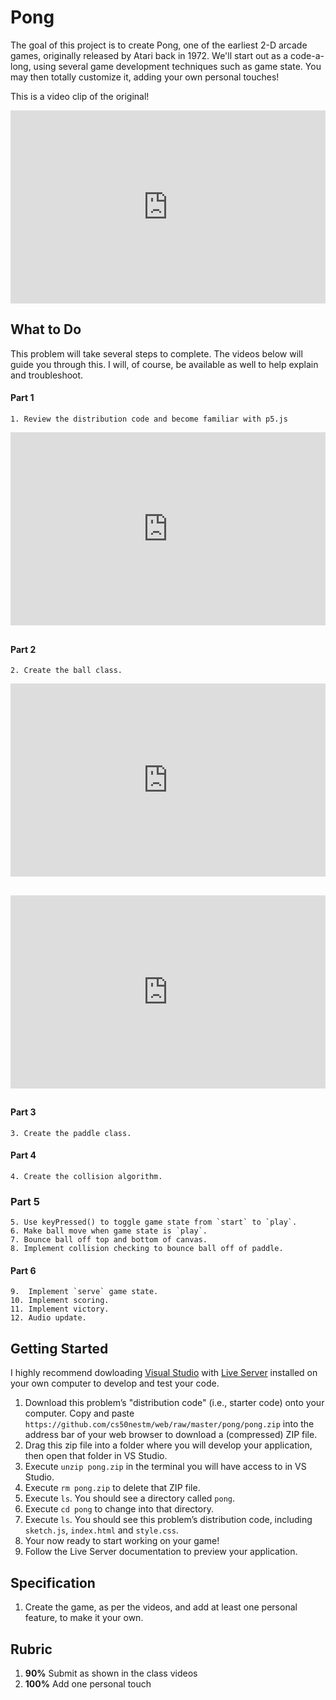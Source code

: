# Pong

The goal of this project is to create Pong, one of the earliest 2-D arcade games, originally released by Atari back in 1972. We'll start out as a code-a-long, using several game development techniques such as game state. You may then totally customize it, adding your own personal touches!

<style type="text/css">
.iframe_container {
	position: relative;
	padding-bottom: 56.25%; 
	padding-top: 25px;
	height: 0;
	margin-bottom: 30px;
}

.iframe_container iframe {
	position: absolute;
	top: 0;
	left: 0;
	width: 100%;
	height: 100%;
}
</style>

This is a video clip of the original!

<div class="iframe_container">
<iframe src="https://www.youtube.com/embed/fhd7FfGCdCo" title="YouTube video player" frameborder="0" allow="accelerometer; autoplay; encrypted-media; gyroscope; picture-in-picture" allowfullscreen></iframe>
</div>

## What to Do

This problem will take several steps to complete. The videos below will guide you through this. I will, of course, be available as well to help explain and troubleshoot.

#### Part 1
```
1. Review the distribution code and become familiar with p5.js
```

<div class="iframe_container">
<iframe src="https://www.youtube.com/embed/M2XxTDmMZ80" frameborder="0" allow="accelerometer; autoplay; encrypted-media; gyroscope; picture-in-picture" allowfullscreen></iframe>
</div>

#### Part 2
```
2. Create the ball class.
```
<div class="iframe_container">
<iframe src="https://www.youtube.com/embed/M2XxTDmMZ80" frameborder="0" allow="accelerometer; autoplay; encrypted-media; gyroscope; picture-in-picture" allowfullscreen></iframe>
</div>

<div class="iframe_container">
<iframe src="https://www.youtube.com/embed/M2XxTDmMZ80" frameborder="0" allow="accelerometer; autoplay; encrypted-media; gyroscope; picture-in-picture" allowfullscreen></iframe>
</div>

#### Part 3
```
3. Create the paddle class.
```

#### Part 4
```
4. Create the collision algorithm.
```

### Part 5
```
5. Use keyPressed() to toggle game state from `start` to `play`.
6. Make ball move when game state is `play`.
7. Bounce ball off top and bottom of canvas.
8. Implement collision checking to bounce ball off of paddle.
```

#### Part 6
```
9.  Implement `serve` game state.
10. Implement scoring.
11. Implement victory.
12. Audio update.
```


## Getting Started
I highly recommend dowloading [Visual Studio](https://visualstudio.microsoft.com/) with [Live Server](https://marketplace.visualstudio.com/items?itemName=ritwickdey.LiveServer&ssr=false#overview) installed on your own computer to develop and test your code.

1. Download this problem’s "distribution code" (i.e., starter code) onto your computer. Copy and paste `https://github.com/cs50nestm/web/raw/master/pong/pong.zip` into the address bar of your web browser to download a (compressed) ZIP file. 
2. Drag this zip file into a folder where you will develop your application, then open that folder in VS Studio.
5. Execute `unzip pong.zip` in the terminal you will have access to in VS Studio.
6. Execute `rm pong.zip` to delete that ZIP file.
7. Execute `ls`. You should see a directory called `pong`.
8. Execute `cd pong` to change into that directory.
9. Execute `ls`. You should see this problem’s distribution code, including `sketch.js`, `index.html` and `style.css`.
12. Your now ready to start working on your game!
13. Follow the Live Server documentation to preview your application.


## Specification

1. Create the game, as per the videos, and add at least one personal feature, to make it your own.

## Rubric

1. **90%** Submit as shown in the class videos
1. **100%** Add one personal touch
